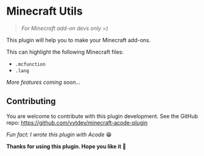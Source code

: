 # Minecraft Utils

> *For Minecraft add-on devs only =)*

This plugin will help you to make your Minecraft add-ons.

This can highlight the following Minecraft files:

- `.mcfunction`
- `.lang`

*More features coming soon...*

## Contributing

You are welcome to contribute with this plugin development. See the GitHub repo:
https://github.com/vytdev/minecraft-acode-plugin

*Fun fact: I wrote this plugin with Acode* 😁

**Thanks for using this plugin. Hope you like it 🥰**
